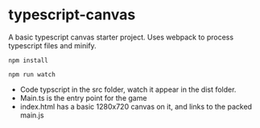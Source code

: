 # typescript-canvas
A basic typescript canvas starter project. Uses webpack to process typescript files and minify.

`npm install`

`npm run watch`

- Code typscript in the src folder, watch it appear in the dist folder. 
- Main.ts is the entry point for the game
- index.html has a basic 1280x720 canvas on it, and links to the packed main.js
